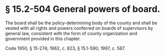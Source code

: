# § 15.2-504 General powers of board.

<p>The board shall be the policy-determining body of the county and shall be vested with all rights and powers conferred on boards of supervisors by general law, consistent with the form of county organization and government provided in this chapter.</p><p>Code 1950, § 15-274; 1962, c. 623, § 15.1-590; 1997, c. 587.</p>